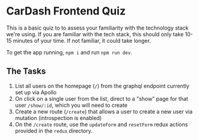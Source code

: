 # CarDash Frontend Quiz

This is a  basic quiz to to assess your familiarity with the technology stack we're using. If you are familiar with the tech stack, this should only take 10-15 minutes of your time. If not familiar, it could take longer.

To get the app running, `npm i` and run `npm run dev`.

## The Tasks

1. List all users on the homepage (`/`) from the graphql endpoint currently set up via Apollo
2. On click on a single user from the list, direct to a "show" page for that user `/show/:id`, which you will need to create
3. Create a new route (`/create`) that allows a user to create a new user via mutation (introspection is enabled)
4. On the `/create` route, use the `updateForm` and `resetForm` redux actions provided in the `redux` directory.
